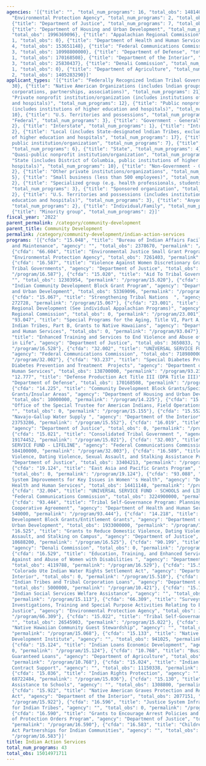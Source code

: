 ```yaml
---
agencies: '[{"title": "", "total_num_programs": 16, "total_obs": 148140564}, {"title":
  "Environmental Protection Agency", "total_num_programs": 2, "total_obs": 7406403},
  {"title": "Department of Justice", "total_num_programs": 7, "total_obs": 109322265},
  {"title": "Department of Housing and Urban Development", "total_num_programs": 3,
  "total_obs": 1996369096}, {"title": "Appalachian Regional Commission", "total_num_programs":
  1, "total_obs": 0}, {"title": "Department of Health and Human Services", "total_num_programs":
  4, "total_obs": 153651148}, {"title": "Federal Communications Commission", "total_num_programs":
  3, "total_obs": 10998800000}, {"title": "Department of Defense", "total_num_programs":
  1, "total_obs": 170168508}, {"title": "Department of the Interior", "total_num_programs":
  3, "total_obs": 25830437}, {"title": "Denali Commission", "total_num_programs":
  1, "total_obs": 0}, {"title": "Department of Agriculture", "total_num_programs":
  2, "total_obs": 1405283290}]'
applicant_types: '[{"title": "Federally Recognized lndian Tribal Governments", "total_num_programs":
  30}, {"title": "Native American Organizations (includes lndian groups, cooperatives,
  corporations, partnerships, associations)", "total_num_programs": 21}, {"title":
  "Private nonprofit institution/organization (includes institutions of higher education
  and hospitals)", "total_num_programs": 12}, {"title": "Public nonprofit institution/organization
  (includes institutions of higher education and hospitals)", "total_num_programs":
  10}, {"title": "U.S. Territories and possessions", "total_num_programs": 4}, {"title":
  "Federal", "total_num_programs": 3}, {"title": "Government - General", "total_num_programs":
  2}, {"title": "Interstate", "total_num_programs": 1}, {"title": "Intrastate", "total_num_programs":
  2}, {"title": "Local (includes State-designated lndian Tribes, excludes institutions
  of higher education and hospitals", "total_num_programs": 17}, {"title": "Other
  public institution/organization", "total_num_programs": 7}, {"title": "Profit organization",
  "total_num_programs": 6}, {"title": "State", "total_num_programs": 4}, {"title":
  "Quasi-public nonprofit institution/organization", "total_num_programs": 6}, {"title":
  "State (includes District of Columbia, public institutions of higher education and
  hospitals)", "total_num_programs": 10}, {"title": "Non-Government - General", "total_num_programs":
  2}, {"title": "Other private institutions/organizations", "total_num_programs":
  5}, {"title": "Small business (less than 500 employees)", "total_num_programs":
  2}, {"title": "Specialized group (e.g. health professionals, students, veterans)",
  "total_num_programs": 3}, {"title": "Sponsored organization", "total_num_programs":
  2}, {"title": "U.S. Territories and possessions (includes institutions of higher
  education and hospitals)", "total_num_programs": 3}, {"title": "Anyone/general public",
  "total_num_programs": 2}, {"title": "Individual/Family", "total_num_programs": 3},
  {"title": "Minority group", "total_num_programs": 2}]'
fiscal_year: '2022'
parent_permalink: /category/community-development
parent_title: Community Development
permalink: /category/community-development/indian-action-services
programs: '[{"cfda": "15.048", "title": "Bureau of Indian Affairs Facilities Operations
  and Maintenance", "agency": "", "total_obs": 2378670, "permalink": "/program/15.048"},
  {"cfda": "66.604", "title": "Environmental Justice Small Grant Program ", "agency":
  "Environmental Protection Agency", "total_obs": 7261403, "permalink": "/program/66.604"},
  {"cfda": "16.587", "title": "Violence Against Women Discretionary Grants for Indian
  Tribal Governments", "agency": "Department of Justice", "total_obs": 28042963, "permalink":
  "/program/16.587"}, {"cfda": "15.020", "title": "Aid To Tribal Governments", "agency":
  "", "total_obs": 12303954, "permalink": "/program/15.020"}, {"cfda": "14.862", "title":
  "Indian Community Development Block Grant Program", "agency": "Department of Housing
  and Urban Development", "total_obs": 53369096, "permalink": "/program/14.862"},
  {"cfda": "15.067", "title": "Strengthening Tribal Nations  ", "agency": "", "total_obs":
  272728, "permalink": "/program/15.067"}, {"cfda": "23.001", "title": "Appalachian
  Regional Development (See individual Appalachian Programs)", "agency": "Appalachian
  Regional Commission", "total_obs": 0, "permalink": "/program/23.001"}, {"cfda":
  "93.047", "title": "Special Programs for the Aging, Title VI, Part A, Grants to
  Indian Tribes, Part B, Grants to Native Hawaiians", "agency": "Department of Health
  and Human Services", "total_obs": 0, "permalink": "/program/93.047"}, {"cfda": "16.528",
  "title": "Enhanced Training and Services to End Violence and Abuse of Women Later
  in Life", "agency": "Department of Justice", "total_obs": 3650833, "permalink":
  "/program/16.528"}, {"cfda": "32.002", "title": "UNIVERSAL SERVICE FUND - HIGH COST",
  "agency": "Federal Communications Commission", "total_obs": 7189800000, "permalink":
  "/program/32.002"}, {"cfda": "93.237", "title": "Special Diabetes Program for Indians
  Diabetes Prevention and Treatment  Projects", "agency": "Department of Health and
  Human Services", "total_obs": 138700000, "permalink": "/program/93.237"}, {"cfda":
  "12.777", "title": "Defense Production Act Title III (DPA Title III)", "agency":
  "Department of Defense", "total_obs": 170168508, "permalink": "/program/12.777"},
  {"cfda": "14.225", "title": "Community Development Block Grants/Special Purpose
  Grants/Insular Areas", "agency": "Department of Housing and Urban Development",
  "total_obs": 10000000, "permalink": "/program/14.225"}, {"cfda": "15.155", "title":
  "Office of the Special Trustee for American Indians, Field Operations", "agency":
  "", "total_obs": 0, "permalink": "/program/15.155"}, {"cfda": "15.552", "title":
  "Navajo-Gallup Water Supply ", "agency": "Department of the Interior", "total_obs":
  23753286, "permalink": "/program/15.552"}, {"cfda": "16.019", "title": "Tribal Registry",
  "agency": "Department of Justice", "total_obs": 0, "permalink": "/program/16.019"},
  {"cfda": "15.021", "title": "Consolidated Tribal Government ", "agency": "", "total_obs":
  19174452, "permalink": "/program/15.021"}, {"cfda": "32.003", "title": "UNIVERSAL
  SERVICE FUND - LIFELINE", "agency": "Federal Communications Commission", "total_obs":
  584100000, "permalink": "/program/32.003"}, {"cfda": "16.589", "title": "Rural Domestic
  Violence, Dating Violence, Sexual Assault, and Stalking Assistance Program", "agency":
  "Department of Justice", "total_obs": 33404213, "permalink": "/program/16.589"},
  {"cfda": "19.124", "title": "East Asia and Pacific Grants Program", "agency": "",
  "total_obs": 0, "permalink": "/program/19.124"}, {"cfda": "93.088", "title": "Advancing
  System Improvements for Key Issues in Women''s Health", "agency": "Department of
  Health and Human Services", "total_obs": 14411148, "permalink": "/program/93.088"},
  {"cfda": "32.004", "title": "UNIVERSAL SERVICE FUND - SCHOOLS and LIBRARIES", "agency":
  "Federal Communications Commission", "total_obs": 3224900000, "permalink": "/program/32.004"},
  {"cfda": "93.444", "title": "Tribal Self-Governance Program: Planning and Negotiation
  Cooperative Agreement", "agency": "Department of Health and Human Services", "total_obs":
  540000, "permalink": "/program/93.444"}, {"cfda": "14.218", "title": "Community
  Development Block Grants/Entitlement Grants", "agency": "Department of Housing and
  Urban Development", "total_obs": 1933000000, "permalink": "/program/14.218"}, {"cfda":
  "16.525", "title": "Grants to Reduce Domestic Violence, Dating Violence, Sexual
  Assault, and Stalking on Campus", "agency": "Department of Justice", "total_obs":
  10688200, "permalink": "/program/16.525"}, {"cfda": "90.199", "title": "Shared Services",
  "agency": "Denali Commission", "total_obs": 0, "permalink": "/program/90.199"},
  {"cfda": "16.529", "title": "Education, Training, and Enhanced Services to End Violence
  Against and Abuse of Women with Disabilities ", "agency": "Department of Justice",
  "total_obs": 4119788, "permalink": "/program/16.529"}, {"cfda": "15.510", "title":
  "Colorado Ute Indian Water Rights Settlement Act", "agency": "Department of the
  Interior", "total_obs": 0, "permalink": "/program/15.510"}, {"cfda": "10.421", "title":
  "Indian Tribes and Tribal Corporation Loans", "agency": "Department of Agriculture",
  "total_obs": 5000000, "permalink": "/program/10.421"}, {"cfda": "15.113", "title":
  "Indian Social Services Welfare Assistance", "agency": "", "total_obs": 1363386,
  "permalink": "/program/15.113"}, {"cfda": "66.309", "title": "Surveys, Studies,
  Investigations, Training and Special Purpose Activities Relating to Environmental
  Justice", "agency": "Environmental Protection Agency", "total_obs": 145000, "permalink":
  "/program/66.309"}, {"cfda": "15.022", "title": "Tribal Self-Governance", "agency":
  "", "total_obs": 26545903, "permalink": "/program/15.022"}, {"cfda": "15.068", "title":
  "Native Hawaiian Community Guest Stewardship", "agency": "", "total_obs": 978824,
  "permalink": "/program/15.068"}, {"cfda": "15.133", "title": "Native American Business
  Development Institute", "agency": "", "total_obs": 941025, "permalink": "/program/15.133"},
  {"cfda": "15.124", "title": "Indian Loans Economic Development", "agency": "", "total_obs":
  0, "permalink": "/program/15.124"}, {"cfda": "10.768", "title": "Business and Industry
  Guaranteed Loans", "agency": "Department of Agriculture", "total_obs": 1400283290,
  "permalink": "/program/10.768"}, {"cfda": "15.024", "title": "Indian Self-Determination
  Contract Support", "agency": "", "total_obs": 11150338, "permalink": "/program/15.024"},
  {"cfda": "15.036", "title": "Indian Rights Protection", "agency": "", "total_obs":
  68722484, "permalink": "/program/15.036"}, {"cfda": "15.130", "title": "Indian Education
  Assistance to Schools", "agency": "", "total_obs": 1308800, "permalink": "/program/15.130"},
  {"cfda": "15.922", "title": "Native American Graves Protection and Repatriation
  Act", "agency": "Department of the Interior", "total_obs": 2077151, "permalink":
  "/program/15.922"}, {"cfda": "16.596", "title": "Justice System Infrastructure Program
  for Indian Tribes", "agency": "", "total_obs": 0, "permalink": "/program/16.596"},
  {"cfda": "16.590", "title": "Grants to Encourage Arrest Policies and Enforcement
  of Protection Orders Program", "agency": "Department of Justice", "total_obs": 29416268,
  "permalink": "/program/16.590"}, {"cfda": "16.583", "title": "Children''s Justice
  Act Partnerships for Indian Communities", "agency": "", "total_obs": 3000000, "permalink":
  "/program/16.583"}]'
title: Indian Action Services
total_num_programs: 43
total_obs: 15014971711
---
```


